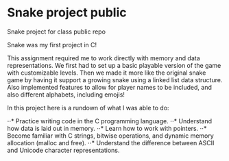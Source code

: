# Snake project public
Snake project for class public repo

Snake was my first project in C!

This assignment required me to work directly with memory and data representations. We first had to set up a basic playable version of the game with customizable levels. Then we made it more like the original snake game by having it support a growing snake using a linked list data structure. Also implemented features to allow for player names to be included, and also different alphabets, including emojis!

In this project here is a rundown of what I was able to do:

⋅⋅* Practice writing code in the C programming language.
⋅⋅* Understand how data is laid out in memory.
⋅⋅* Learn how to work with pointers.
⋅⋅* Become familiar with C strings, bitwise operations, and dynamic memory allocation (malloc and free).
⋅⋅* Understand the difference between ASCII and Unicode character representations.

